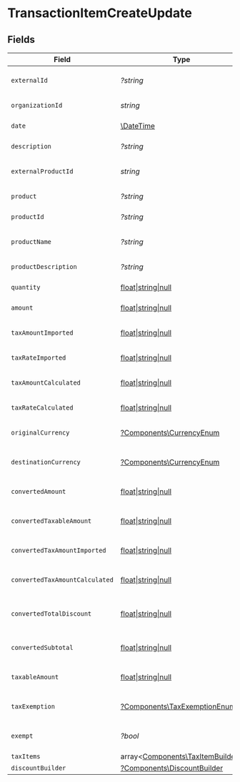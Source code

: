# TransactionItemCreateUpdate


## Fields

| Field                                                                                                   | Type                                                                                                    | Required                                                                                                | Description                                                                                             |
| ------------------------------------------------------------------------------------------------------- | ------------------------------------------------------------------------------------------------------- | ------------------------------------------------------------------------------------------------------- | ------------------------------------------------------------------------------------------------------- |
| `externalId`                                                                                            | *?string*                                                                                               | :heavy_minus_sign:                                                                                      | External item identifier.                                                                               |
| `organizationId`                                                                                        | *string*                                                                                                | :heavy_check_mark:                                                                                      | Organization identifier.                                                                                |
| `date`                                                                                                  | [\DateTime](https://www.php.net/manual/en/class.datetime.php)                                           | :heavy_check_mark:                                                                                      | Date/time of item.                                                                                      |
| `description`                                                                                           | *?string*                                                                                               | :heavy_minus_sign:                                                                                      | Item description                                                                                        |
| `externalProductId`                                                                                     | *string*                                                                                                | :heavy_check_mark:                                                                                      | External product identifier.                                                                            |
| `product`                                                                                               | *?string*                                                                                               | :heavy_minus_sign:                                                                                      | Product name                                                                                            |
| `productId`                                                                                             | *?string*                                                                                               | :heavy_minus_sign:                                                                                      | Product identifier.                                                                                     |
| `productName`                                                                                           | *?string*                                                                                               | :heavy_minus_sign:                                                                                      | Product name (detailed)                                                                                 |
| `productDescription`                                                                                    | *?string*                                                                                               | :heavy_minus_sign:                                                                                      | Product description                                                                                     |
| `quantity`                                                                                              | [float\|string\|null](../../Models/Components/TransactionItemCreateUpdateQuantity.md)                   | :heavy_minus_sign:                                                                                      | Quantity of item.                                                                                       |
| `amount`                                                                                                | [float\|string\|null](../../Models/Components/TransactionItemCreateUpdateAmount.md)                     | :heavy_minus_sign:                                                                                      | Item amount.                                                                                            |
| `taxAmountImported`                                                                                     | [float\|string\|null](../../Models/Components/TransactionItemCreateUpdateTaxAmountImported.md)          | :heavy_minus_sign:                                                                                      | Imported tax amount for the item.                                                                       |
| `taxRateImported`                                                                                       | [float\|string\|null](../../Models/Components/TransactionItemCreateUpdateTaxRateImported.md)            | :heavy_minus_sign:                                                                                      | Imported tax rate.                                                                                      |
| `taxAmountCalculated`                                                                                   | [float\|string\|null](../../Models/Components/TransactionItemCreateUpdateTaxAmountCalculated.md)        | :heavy_minus_sign:                                                                                      | Calculated tax amount for the item.                                                                     |
| `taxRateCalculated`                                                                                     | [float\|string\|null](../../Models/Components/TransactionItemCreateUpdateTaxRateCalculated.md)          | :heavy_minus_sign:                                                                                      | Calculated tax rate.                                                                                    |
| `originalCurrency`                                                                                      | [?Components\CurrencyEnum](../../Models/Components/CurrencyEnum.md)                                     | :heavy_minus_sign:                                                                                      | Original currency code.                                                                                 |
| `destinationCurrency`                                                                                   | [?Components\CurrencyEnum](../../Models/Components/CurrencyEnum.md)                                     | :heavy_minus_sign:                                                                                      | Destination currency code.                                                                              |
| `convertedAmount`                                                                                       | [float\|string\|null](../../Models/Components/TransactionItemCreateUpdateConvertedAmount.md)            | :heavy_minus_sign:                                                                                      | Converted item amount.                                                                                  |
| `convertedTaxableAmount`                                                                                | [float\|string\|null](../../Models/Components/TransactionItemCreateUpdateConvertedTaxableAmount.md)     | :heavy_minus_sign:                                                                                      | Converted taxable amount.                                                                               |
| `convertedTaxAmountImported`                                                                            | [float\|string\|null](../../Models/Components/TransactionItemCreateUpdateConvertedTaxAmountImported.md) | :heavy_minus_sign:                                                                                      | Converted imported tax amount.                                                                          |
| `convertedTaxAmountCalculated`                                                                          | [float\|string\|null](../../Models/Components/TransactionItemCreateUpdateConvertedTaxAmountCalculated.md) | :heavy_minus_sign:                                                                                      | Converted calculated tax amount                                                                         |
| `convertedTotalDiscount`                                                                                | [float\|string\|null](../../Models/Components/TransactionItemCreateUpdateConvertedTotalDiscount.md)     | :heavy_minus_sign:                                                                                      | Converted total discount amount.                                                                        |
| `convertedSubtotal`                                                                                     | [float\|string\|null](../../Models/Components/TransactionItemCreateUpdateConvertedSubtotal.md)          | :heavy_minus_sign:                                                                                      | Converted subtotal amount.                                                                              |
| `taxableAmount`                                                                                         | [float\|string\|null](../../Models/Components/TransactionItemCreateUpdateTaxableAmount.md)              | :heavy_minus_sign:                                                                                      | Taxable amount for the item.                                                                            |
| `taxExemption`                                                                                          | [?Components\TaxExemptionEnum](../../Models/Components/TaxExemptionEnum.md)                             | :heavy_minus_sign:                                                                                      | Tax exemption status.                                                                                   |
| `exempt`                                                                                                | *?bool*                                                                                                 | :heavy_minus_sign:                                                                                      | Indicates if the item is exempt.                                                                        |
| `taxItems`                                                                                              | array<[Components\TaxItemBuilder](../../Models/Components/TaxItemBuilder.md)>                           | :heavy_minus_sign:                                                                                      | N/A                                                                                                     |
| `discountBuilder`                                                                                       | [?Components\DiscountBuilder](../../Models/Components/DiscountBuilder.md)                               | :heavy_minus_sign:                                                                                      | N/A                                                                                                     |